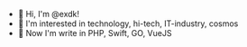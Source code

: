 - 👋 Hi, I'm @exdk!
- 👀 I'm interested in technology, hi-tech, IT-industry, cosmos
- 🌱 Now I'm write in PHP, Swift, GO, VueJS

<!---
exdk/exdk is a ✨ special ✨ repository because its `README.md` (this file) appears on your GitHub profile.
You can click the Preview link to take a look at your changes.
--->
